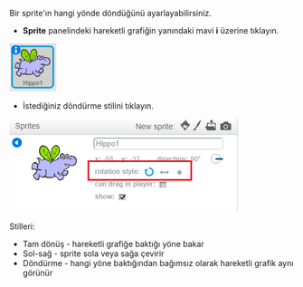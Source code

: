 Bir sprite'ın hangi yönde döndüğünü ayarlayabilirsiniz.

- **Sprite** panelindeki hareketli grafiğin yanındaki mavi **i** üzerine tıklayın.

![Üzerine tıklayın](images/click-i.png)

- İstediğiniz döndürme stilini tıklayın.

![Farklı rotasyon tarzı](images/rotation-style.png)

Stilleri:

- Tam dönüş - hareketli grafiğe baktığı yöne bakar
- Sol-sağ - sprite sola veya sağa çevirir
- Döndürme - hangi yöne baktığından bağımsız olarak hareketli grafik aynı görünür